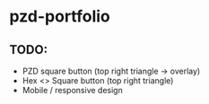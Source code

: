 # pzd-portfolio

## TODO:
* PZD square button (top right triangle -> overlay)
* Hex <> Square button (top right triangle)
* Mobile / responsive design